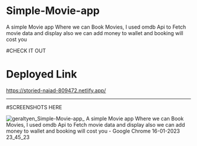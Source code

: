 # Simple-Movie-app
A simple Movie app Where we can Book Movies, I used omdb Api to Fetch movie data and display also we can add money to wallet and booking will cost you


#CHECK IT OUT
<br/>
# Deployed Link
https://storied-naiad-809472.netlify.app/

<hr/>

#SCREENSHOTS HERE

![geraltyen_Simple-Movie-app_ A simple Movie app Where we can Book Movies, I used omdb Api to Fetch movie data and display also we can add money to wallet and booking will cost you - Google Chrome 16-01-2023 23_45_23](https://user-images.githubusercontent.com/105841421/212817872-1aecdf34-8acd-45f3-9ced-0ae653a97e23.png)

